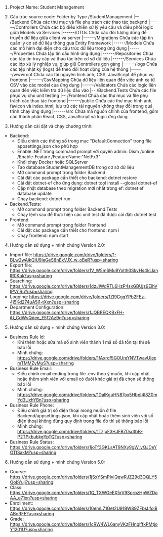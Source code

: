 1. Project Name: Student Management

2. Cấu trúc source code: Folder by Type
/StudentManagement
|-- /Backend		Chứa các thư mục và file phụ trách các thao tác backend
|------/Controllers		Chứa các bộ điều khiển xử lý yêu cầu và điều phối logic giữa Models và Services
|------/DTOs			Chứa các đối tượng dùng để truyền dữ liệu giữa client và server
|------/Migrations		Chứa các tập tin quản lý cơ sở dữ liệu thông qua Entity Framework
|------/Models			Chứa các mô hình đại diện cho cấu trúc dữ liệu trong ứng dụng
|------/Properties		Chứa tập tin cấu hình ứng dụng
|------/Repositories		Chứa các tập tin truy cập và thao tác trên cơ sở dữ liệu
|------/Services 		Chứa các lớp xử lý nghiệp vụ, giúp giữ Controllers gọn gàng
|------/logs			Chứa các tệp nhật ký (logs) để theo dõi hoạt động của hệ thống
|------/wwwroot			Chứa các tài nguyên hình ảnh, CSS, JavaScript để phục vụ frontend
|------/CsvMapping		Chứa dữ liệu liên quan đến việc ánh xạ từ CSV vào các model của ứng dụng
|------/Validators		Chứa các logic liên quan đến việc kiểm tra dữ liệu đầu vào
|-- /Backend.Tests 	Chứa các file phục vụ cho unit testing
|-- /Frontend		Chứa các thư mục và file phụ trách các thao tác frontend
|------/public			Chứa các thư mục hình ảnh, favicon và index.html, lưu trữ các tài nguyên không thay đổi
				trong quá trình chạy ứng dụng
|------/src			Chứa mã nguồn chính của frontend, gồm các thành phần React, CSS, JavaScript và logic
				ứng dụng

3. Hướng dẫn cài đặt và chạy chương trình:
- Backend:
	+ Điều chỉnh các thông số trong mục "DefaultConnection" trong file appsettings.json cho phù hợp
	+ Enable .NET trong command prompt với quyền admin:
		Dism /online /Enable-Feature /FeatureName:"NetFx3"
	+ Khởi chạy Docker hoặc SQLServer
	+ Tạo database StudentManagementDB trong cơ sở dữ liệu
	+ Mở command prompt trong folder Backend
	+ Cài đặt các package cần thiết cho backend:
		dotnet restore
	+ Cài đặt dotnet-ef cho ứng dụng:
		dotnet tool install --global dotnet-ef
	+ Cập nhật database theo migration mới nhất trong ef:
		dotnet ef database update
	+ Chạy backend:
		dotnet run
- Backend.Tests:
	+ Mở command prompt trong folder Backend.Tests
	+ Chạy lệnh sau để thực hiện các unit test đã được cài đặt:
		dotnet test
- Frontend:
	+ Mở command prompt trong folder Frontend
	+ Cài đặt các package cần thiết cho frontend:
		npm i
	+ Chạy frontend:
		npm start

4. Hướng dẫn sử dụng + minh chứng Version 2.0:
- Import file:
	https://drive.google.com/drive/folders/1-BLw2wAikQIU9IeGeS8nEkVJX_w_oBeR?usp=sharing
- Export file:
	https://drive.google.com/drive/folders/1V_W5m6Mu9YoIth0SkvHs4kLlanlR0Kak?usp=sharing
- Searching:
	https://drive.google.com/drive/folders/1dzJIWdRTL6HzP4sxGBUjz9EihVIPVnRu?usp=sharing
- Logging:
	https://drive.google.com/drive/folders/1ZI9GggYPb2FEz-4j5Kd274uA5l1-tXxn?usp=sharing
- Department Configuration:
	https://drive.google.com/drive/folders/1JQBREQKBxFH-iU_CdWvQdee_E5f2Az9q?usp=sharing

5. Hướng dẫn sử dụng + minh chứng Version 3.0:
- Business Rule Id:
	+ Khi thêm hoặc sửa mã số sinh viên thành 1 mã số đã tồn tại thì sẽ báo lỗi
	+ Minh chứng:
		https://drive.google.com/drive/folders/1fAxrcf5GOUreYNVTwavUleqmTMMZyMuS?usp=sharing
- Business Rule Email:
	+ Điều chỉnh email ending trong file .env theo ý muốn, khi cập nhật hoặc thêm sinh viên với email có đuôi khác
	giá trị đã chọn sẽ thông báo lỗi
	+ Minh chứng:
		https://drive.google.com/drive/folders/1DalKguHN87ox5Hbpl4l8Z0mYd3UxhYBn?usp=sharing
- Business Rule Phone:
	+ Điều chỉnh giá trị số điện thoại mong muốn ở file Backend/appsettings.json, khi cập nhật hoặc thêm sinh viên
	với số điện thoại không đúng quy định trong file đó thì sẽ thông báo lỗi
	+ Minh chứng:
		https://drive.google.com/drive/folders/1TzjuF3HJFBZ0sdtbB-P2TPkbubkgYpTQ?usp=sharing
- Business Rule Status:
	https://drive.google.com/drive/folders/1joTf3GKLsAT9NXy9gW_yQJCeYOTISakM?usp=sharing

6. Hướng dẫn sử dụng + minh chứng Version 5.0:
- Course:
	https://drive.google.com/drive/folders/1jSxYSmPIvIQqwRJZ29d3OQLY5OobYuji?usp=sharing
- Class:
	https://drive.google.com/drive/folders/1Q_TXWGeEX5rV9SprpzHpWZDoAA_e71xn?usp=sharing
- Enrollment:
	https://drive.google.com/drive/folders/10emL71Get2U91BW89ZFbsLfoiBABoRFE?usp=sharing
- Grade:
	https://drive.google.com/drive/folders/1cRW4WL6anyVKzFHnglffkPMtjoY1201U?usp=sharing